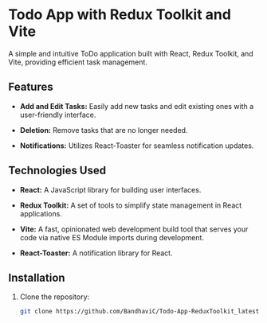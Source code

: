 # Todo App with Redux Toolkit and Vite

A simple and intuitive ToDo application built with React, Redux Toolkit, and Vite, providing efficient task management.

## Features

- **Add and Edit Tasks:** Easily add new tasks and edit existing ones with a user-friendly interface.

- **Deletion:** Remove tasks that are no longer needed.

- **Notifications:** Utilizes React-Toaster for seamless notification updates.

## Technologies Used

- **React:** A JavaScript library for building user interfaces.
- **Redux Toolkit:** A set of tools to simplify state management in React applications.
- **Vite:** A fast, opinionated web development build tool that serves your code via native ES Module imports during development.

- **React-Toaster:** A notification library for React.

## Installation

1. Clone the repository:
   ```bash
   git clone https://github.com/BandhaviC/Todo-App-ReduxToolkit_latest.git
